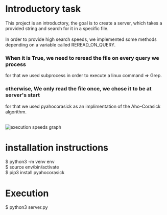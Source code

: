 # Introductory task

This project is an introductory, the goal is to create a server, which takes a provided string and search for it in a specific file.<br />
<br />
In order to provide high search speeds, we implemented some methods depending on a variable called REREAD_ON_QUERY.<br />
### When it is True, we need to reread the file on every query we process<br />
for that we used subprocess in order to execute a linux command => Grep.
### otherwise, We only read the file once, we chose it to be at server's start<br />
for that we used pyahocorasick as an implimentation of the Aho–Corasick algorithm.<br />
<br />

![execution speeds graph](https://i.ibb.co/r0SqnTQ/benchmarks.jpg)

# installation instructions

  $ python3 -m venv env<br />
  $ source env/bin/activate<br />
  $ pip3 install pyahocorasick<br />

# Execution

  $ python3 server.py
